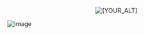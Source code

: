<p align="center">
   <img src="https://github.com/arslanbekzhaparov/arslanbekzhaparov/blob/main/backgroundforreadme.gif?raw=true" alt="[YOUR_ALT]"/>
</p>

![image](https://github.com/arslanbekzhaparov/arslanbekzhaparov/blob/main/backgroundforreadme.gif?raw=true)
